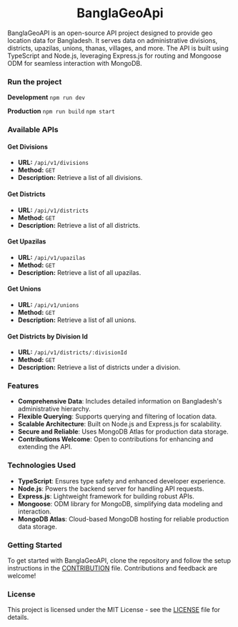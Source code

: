 <h1 align="center">BanglaGeoApi</h1>
<p align="left">BanglaGeoAPI is an open-source API project designed to provide geo location data for Bangladesh. It serves data on administrative divisions, districts, upazilas, unions, thanas, villages, and more. The API is built using TypeScript and Node.js, leveraging Express.js for routing and Mongoose ODM for seamless interaction with MongoDB.</p>

### Run the project

**Development**
`npm run dev`

**Production**
`npm run build`
`npm start`

### Available APIs

#### Get Divisions

- **URL:** `/api/v1/divisions`
- **Method:** `GET`
- **Description:** Retrieve a list of all divisions.

#### Get Districts

- **URL:** `/api/v1/districts`
- **Method:** `GET`
- **Description:** Retrieve a list of all districts.

#### Get Upazilas

- **URL:** `/api/v1/upazilas`
- **Method:** `GET`
- **Description:** Retrieve a list of all upazilas.

#### Get Unions

- **URL:** `/api/v1/unions`
- **Method:** `GET`
- **Description:** Retrieve a list of all unions.

#### Get Districts by Division Id

- **URL:** `/api/v1/districts/:divisionId`
- **Method:** `GET`
- **Description:** Retrieve a list of districts under a division.

### Features

- **Comprehensive Data**: Includes detailed information on Bangladesh's administrative hierarchy.
- **Flexible Querying**: Supports querying and filtering of location data.
- **Scalable Architecture**: Built on Node.js and Express.js for scalability.
- **Secure and Reliable**: Uses MongoDB Atlas for production data storage.
- **Contributions Welcome**: Open to contributions for enhancing and extending the API.

### Technologies Used

- **TypeScript**: Ensures type safety and enhanced developer experience.
- **Node.js**: Powers the backend server for handling API requests.
- **Express.js**: Lightweight framework for building robust APIs.
- **Mongoose**: ODM library for MongoDB, simplifying data modeling and interaction.
- **MongoDB Atlas**: Cloud-based MongoDB hosting for reliable production data storage.

### Getting Started

To get started with BanglaGeoAPI, clone the repository and follow the setup instructions in the [CONTRIBUTION](CONTRIBUTING.md) file. Contributions and feedback are welcome!

### License

This project is licensed under the MIT License - see the [LICENSE](LICENSE) file for details.

<!-- Todo: .github/workflows/ci.yml (optional, for CI/CD)

GitHub Actions workflow for continuous integration and/or deployment.
Example jobs: Build, test, and deploy on push to main branch.
jest.config.js or mocha.opts (for testing)

Configuration file for Jest (for unit testing) or Mocha (for testing framework).
Example settings: Test environment, setup files, coverage thresholds.
dockerfile and docker-compose.yml (optional, for Docker)

Dockerfile defines how to build the Docker image.
docker-compose.yml specifies services, networks, and volumes for local development or deployment.

 -->
